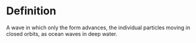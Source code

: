 # Definition

A wave in which only the form advances, the individual particles moving
in closed orbits, as ocean waves in deep water.
